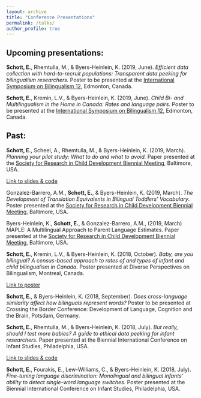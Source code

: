 ```yaml
---
layout: archive
title: "Conference Presentations"
permalink: /talks/
author_profile: true
---
```


Upcoming presentations:
-----

**Schott, E.**, Rhemtulla, M., & Byers-Heinlein, K. (2019, June). *Efficient data collection with hard-to-recruit populations: Transparent data peeking for bilingualism researchers.* Poster to be presented at the [International Symposium on Bilingualism 12](http://sites.psych.ualberta.ca/ISB12/), Edmonton, Canada.

**Schott, E.**, Kremin, L.V., & Byers-Heinlein, K. (2019, June). *Child Bi- and Multilingualism in the Home in Canada: Rates and language pairs.* Poster to be presented at the [International Symposium on Bilingualism 12](http://sites.psych.ualberta.ca/ISB12/), Edmonton, Canada.


Past:
-----

**Schott, E.**, Scheel, A., Rhemtulla, M., & Byers-Heinlein, K. (2019, March). *Planning your pilot study: What to do and what to avoid.* Paper presented at the [Society for Research in Child Development Biennial Meeting](https://www.srcd.org/meetings/biennial-meeting/schedule-glance), Baltimore, USA.

[Link to slides & code](https://osf.io/qcwfz/)

Gonzalez-Barrero, A.M., **Schott, E.**, & Byers-Heinlein, K. (2019, March). *The Development of Translation Equivalents in Bilingual Toddlers’ Vocabulary*. Poster presented at the [Society for Research in Child Development Biennial Meeting](https://www.srcd.org/meetings/biennial-meeting/schedule-glance), Baltimore, USA.

Byers-Heinlein, K., **Schott, E.**, & Gonzalez-Barrero, A.M., (2019, March) MAPLE: A Multilingual Approach to Parent Language Estimates. Paper presented at the [Society for Research in Child Development Biennial Meeting](https://www.srcd.org/meetings/biennial-meeting/schedule-glance), Baltimore, USA.


**Schott, E.**, Kremin, L.V., & Byers-Heinlein, K. (2018, October). *Baby, are you bilingual? A census-based approach to rates of and types of infant and child bilingualism in Canada.* Poster presented at Diverse Perspectives on Bilingualism, Montreal, Canada.

[Link to poster](https://osf.io/4gekn/)


**Schott, E.**, & Byers-Heinlein, K. (2018, September). *Does cross-language similarity affect how bilinguals represent words?* Poster to be presented at Crossing the Border Conference: Development of Language, Cognition and the Brain, Potsdam, Germany.


**Schott, E.**, Rhemtulla, M., & Byers-Heinlein, K. (2018, July). *But really, should I test more babies? A guide to ethical data peeking for infant researchers.* Paper presented at the Biennial International Conference on Infant Studies, Philadelphia, USA.

[Link to slides & code](https://osf.io/cb6hw/)


**Schott, E.**, Fourakis, E., Lew-Williams, C., & Byers-Heinlein, K. (2018, July). *Fine-tuning language discrimination: Monolingual and bilingual infants’ ability to detect single-word language switches.* Poster presented at the Biennial International Conference on Infant Studies, Philadelphia, USA.

